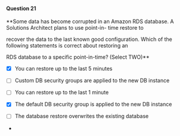 #### Question  21


**Some data has become corrupted in an Amazon RDS database. A Solutions Architect plans to use point-in- time restore to

recover the data to the last known good configuration. Which of the following statements is correct about restoring an

RDS database to a specific point-in-time? (Select TWO)**


- [x] You can restore up to the last 5 minutes


- [ ] Custom DB security groups are applied to the new DB instance


- [ ] You can restore up to the last 1 minute


- [x] The default DB security group is applied to the new DB instance


- [ ] The database restore overwrites the existing database


*